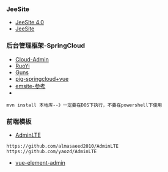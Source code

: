 ### JeeSite
- [ JeeSite 4.0](https://gitee.com/thinkgem/jeesite4)
- [ JeeSite](https://gitee.com/thinkgem/jeesite/tree/master)


### 后台管理框架-SpringCloud
- [Cloud-Admin](https://gitee.com/minull/ace-security)
- [RuoYi](https://gitee.com/y_project/RuoYi)
- [Guns](https://gitee.com/stylefeng/guns)
- [pig-springcloud+vue](https://gitee.com/log4j/pig)
- [emsite-参考](https://gitee.com/hackempire/emsite-parent/tree/master)
- []()

```
mvn install 本地库--》一定要在DOS下执行，不要在powershell下使用
```

### 前端模板
- [AdminLTE](https://github.com/almasaeed2010/AdminLTE)
```
https://github.com/almasaeed2010/AdminLTE
https://github.com/yaozd/AdminLTE
```
- [vue-element-admin](https://github.com/PanJiaChen/vue-element-admin)


